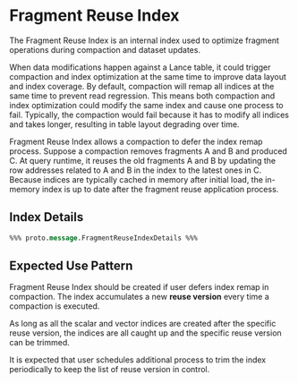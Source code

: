 # Fragment Reuse Index

The Fragment Reuse Index is an internal index used to optimize fragment operations 
during compaction and dataset updates.

When data modifications happen against a Lance table,
it could trigger compaction and index optimization at the same time to improve data layout and index coverage.
By default, compaction will remap all indices at the same time to prevent read regression.
This means both compaction and index optimization could modify the same index and cause one process to fail.
Typically, the compaction would fail because it has to modify all indices and takes longer,
resulting in table layout degrading over time.

Fragment Reuse Index allows a compaction to defer the index remap process.
Suppose a compaction removes fragments A and B and produced C.
At query runtime, it reuses the old fragments A and B by 
updating the row addresses related to A and B in the index to the latest ones in C.
Because indices are typically cached in memory after initial load,
the in-memory index is up to date after the fragment reuse application process.

## Index Details

```protobuf
%%% proto.message.FragmentReuseIndexDetails %%%
```

## Expected Use Pattern

Fragment Reuse Index should be created if user defers index remap in compaction.
The index accumulates a new **reuse version** every time a compaction is executed.

As long as all the scalar and vector indices are created after the specific reuse version,
the indices are all caught up and the specific reuse version can be trimmed.

It is expected that user schedules additional process to trim the index periodically
to keep the list of reuse version in control.
